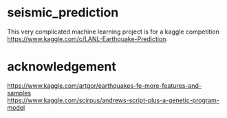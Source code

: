 # seismic_prediction
This very complicated machine learning project is for a kaggle competition https://www.kaggle.com/c/LANL-Earthquake-Prediction.

# acknowledgement
https://www.kaggle.com/artgor/earthquakes-fe-more-features-and-samples  
https://www.kaggle.com/scirpus/andrews-script-plus-a-genetic-program-model
